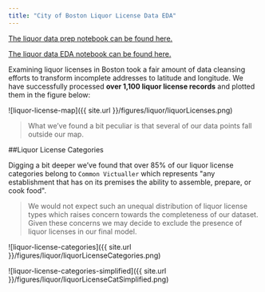 ```yaml
---
title: "City of Boston Liquor License Data EDA"
---
```


[The liquor data prep notebook can be found here.](https://github.com/sedelmeyer/predicting-crime/blob/master/notebooks/012_liquor_data_prep.ipynb)

[The liquor data EDA notebook can be found here.](https://github.com/sedelmeyer/predicting-crime/blob/master/notebooks/013_EDA_liquor_data.ipynb)

Examining liquor licenses in Boston took a fair amount of data cleansing efforts to transform incomplete addresses to latitude and longitude. We have successfully processed **over 1,100 liquor license records** and plotted them in the figure below:

![liquor-license-map]({{ site.url }}/figures/liquor/liquorLicenses.png)

> What we’ve found a bit peculiar is that several of our data points fall outside our map. 

##Liquor License Categories

Digging a bit deeper we’ve found that over 85% of our liquor license categories belong to ``Common Victualler`` which represents "any establishment that has on its premises the ability to assemble, prepare, or cook food". 

>We would not expect such an unequal distribution of liquor license types which raises concern towards the completeness of our dataset. Given these concerns we may decide to exclude the presence of liquor licenses in our final model.

![liquor-license-categories]({{ site.url }}/figures/liquor/liquorLicenseCategories.png)

![liquor-license-categories-simplified]({{ site.url }}/figures/liquor/liquorLicenseCatSimplified.png)
